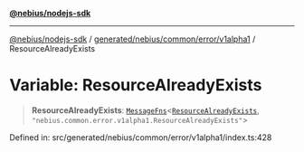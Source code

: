 [**@nebius/nodejs-sdk**](../../../../../../README.md)

---

[@nebius/nodejs-sdk](../../../../../../README.md) / [generated/nebius/common/error/v1alpha1](../README.md) / ResourceAlreadyExists

# Variable: ResourceAlreadyExists

> **ResourceAlreadyExists**: [`MessageFns`](../../../../../../runtime/protos/core/interfaces/MessageFns.md)\<[`ResourceAlreadyExists`](../interfaces/ResourceAlreadyExists.md), `"nebius.common.error.v1alpha1.ResourceAlreadyExists"`\>

Defined in: src/generated/nebius/common/error/v1alpha1/index.ts:428
